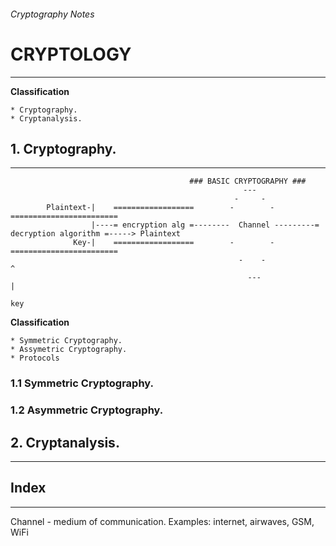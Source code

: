 ###### Cryptography Notes

# CRYPTOLOGY
---
**Classification**
~~~
* Cryptography.
* Cryptanalysis.
~~~

## 1. Cryptography.
---
~~~
                                        ### BASIC CRYPTOGRAPHY ###
                                                    ---
                                                  -     -
        Plaintext-|    ==================        -        -         ========================
                  |----= encryption alg =--------  Channel ---------= decryption algorithm =-----> Plaintext
              Key-|    ==================        -        -         ========================
                                                   -    -                      ^
                                                     ---                       |
                                                                              key
~~~

**Classification**
~~~
* Symmetric Cryptography.
* Assymetric Cryptography.
* Protocols
~~~

### 1.1 Symmetric Cryptography.

### 1.2 Asymmetric Cryptography.

## 2. Cryptanalysis.
---

## Index
---
Channel - medium of communication. Examples: internet, airwaves, GSM, WiFi
